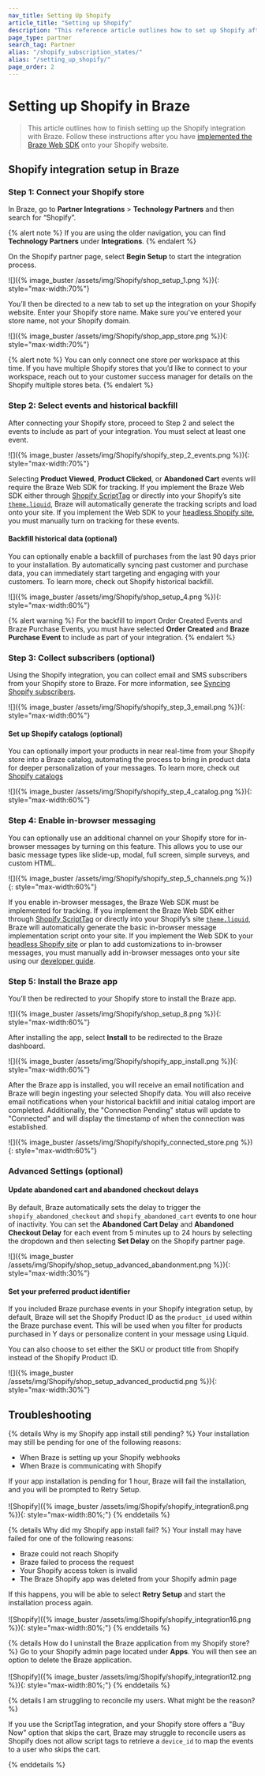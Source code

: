 ```yaml
---
nav_title: Setting Up Shopify
article_title: "Setting up Shopify"
description: "This reference article outlines how to set up Shopify after integrating it into your Braze Web SDK."
page_type: partner
search_tag: Partner
alias: "/shopify_subscription_states/"
alias: "/setting_up_shopify/"
page_order: 2
---
```


# Setting up Shopify in Braze

> This article outlines how to finish setting up the Shopify integration with Braze. Follow these instructions after you have [implemented the Braze Web SDK]({{site.baseurl}}//partners/message_orchestration/channel_extensions/ecommerce/shopify/getting_started_shopify/#implement-web-sdk) onto your Shopify website.

## Shopify integration setup in Braze

### Step 1: Connect your Shopify store

In Braze, go to **Partner Integrations** > **Technology Partners** and then search for “Shopify”.

{% alert note %}
If you are using the older navigation, you can find **Technology Partners** under **Integrations**.
{% endalert %}

On the Shopify partner page, select **Begin Setup** to start the integration process.

![]({% image_buster /assets/img/Shopify/shop_setup_1.png %}){: style="max-width:70%"}

You’ll then be directed to a new tab to set up the integration on your Shopify website. Enter your Shopify store name. Make sure you've entered your store name, not your Shopify domain.

![]({% image_buster /assets/img/Shopify/shop_app_store.png %}){: style="max-width:70%"}

{% alert note %}
You can only connect one store per workspace at this time. If you have multiple Shopify stores that you’d like to connect to your workspace, reach out to your customer success manager for details on the Shopify multiple stores beta.
{% endalert %}

### Step 2: Select events and historical backfill

After connecting your Shopify store, proceed to Step 2 and select the events to include as part of your integration. You must select at least one event.

![]({% image_buster /assets/img/Shopify/shopify_step_2_events.png %}){: style="max-width:70%"}

Selecting **Product Viewed**, **Product Clicked**, or **Abandoned Cart** events will require the Braze Web SDK for tracking. If you implement the Braze Web SDK either through [Shopify ScriptTag]({{site.baseurl}}/partners/message_orchestration/channel_extensions/ecommerce/shopify/getting_started_shopify/?tab=shopify%20scripttag#supported-features) or directly into your Shopify’s site [`theme.liquid`]({{site.baseurl}}/partners/message_orchestration/channel_extensions/ecommerce/shopify/getting_started_shopify/?tab=theme.liquid#supported-features), Braze will automatically generate the tracking scripts and load onto your site. If you implement the Web SDK to your [headless Shopify site]({{site.baseurl}}/partners/message_orchestration/channel_extensions/ecommerce/shopify/getting_started_shopify/#implement-web-sdk), you must manually turn on tracking for these events. 

#### Backfill historical data (optional)

You can optionally enable a backfill of purchases from the last 90 days prior to your installation. By automatically syncing past customer and purchase data, you can immediately start targeting and engaging with your customers. To learn more, check out Shopify historical backfill.

![]({% image_buster /assets/img/Shopify/shop_setup_4.png %}){: style="max-width:60%"}

{% alert warning %}
For the backfill to import Order Created Events and Braze Purchase Events, you must have selected **Order Created** and **Braze Purchase Event** to include as part of your integration.
{% endalert %}

### Step 3: Collect subscribers (optional)

Using the Shopify integration, you can collect email and SMS subscribers from your Shopify store to Braze. For more information, see [Syncing Shopify subscribers]({{site.baseurl}}/partners/message_orchestration/channel_extensions/ecommerce/shopify/shopify_features/shopify_user_identity/#syncing-shopify-subscribers).

![]({% image_buster /assets/img/Shopify/shopify_step_3_email.png %}){: style="max-width:60%"}

#### Set up Shopify catalogs (optional)

You can optionally import your products in near real-time from your Shopify store into a Braze catalog, automating the process to bring in product data for deeper personalization of your messages. To learn more, check out [Shopify catalogs]({{site.baseurl}}https://www.braze.com/docs/partners/message_orchestration/channel_extensions/ecommerce/shopify/shopify_features/shopify_catalogs/)

![]({% image_buster /assets/img/Shopify/shopify_step_4_catalog.png %}){: style="max-width:60%"}

### Step 4: Enable in-browser messaging 

You can optionally use an additional channel on your Shopify store for in-browser messages by turning on this feature. This allows you to use our basic message types like slide-up, modal, full screen, simple surveys, and custom HTML.

![]({% image_buster /assets/img/Shopify/shopify_step_5_channels.png %}){: style="max-width:60%"}

If you enable in-browser messages, the Braze Web SDK must be implemented for tracking. If you implement the Braze Web SDK either through [Shopify ScriptTag]({{site.baseurl}}/partners/message_orchestration/channel_extensions/ecommerce/shopify/getting_started_shopify/?tab=shopify%20scripttag#supported-features) or directly into your Shopify’s site [`theme.liquid`]({{site.baseurl}}/partners/message_orchestration/channel_extensions/ecommerce/shopify/getting_started_shopify/?tab=theme.liquid#supported-features), Braze will automatically generate the basic in-browser message implementation script onto your site. If you implement the Web SDK to your [headless Shopify site]({{site.baseurl}}/partners/message_orchestration/channel_extensions/ecommerce/shopify/getting_started_shopify/#implement-web-sdk) or plan to add customizations to in-browser messages, you must manually add in-browser messages onto your site using our [developer guide](/developer_guide/platform_integration_guides/web/in-app_messaging/integration/). 

### Step 5: Install the Braze app

You’ll then be redirected to your Shopify store to install the Braze app. 

![]({% image_buster /assets/img/Shopify/shop_setup_8.png %}){: style="max-width:60%"}

After installing the app, select **Install** to be redirected to the Braze dashboard.

![]({% image_buster /assets/img/Shopify/shopify_app_install.png %}){: style="max-width:60%"}

After the Braze app is installed, you will receive an email notification and Braze will begin ingesting your selected Shopify data. You will also receive email notifications when your historical backfill and initial catalog import are completed. Additionally, the "Connection Pending" status will update to "Connected" and will display the timestamp of when the connection was established.

![]({% image_buster /assets/img/Shopify/shopify_connected_store.png %}){: style="max-width:60%"}

### Advanced Settings (optional) 

#### Update abandoned cart and abandoned checkout delays

By default, Braze automatically sets the delay to trigger the `shopify_abandoned_checkout` and `shopify_abandoned_cart` events to one hour of inactivity. You can set the **Abandoned Cart Delay** and **Abandoned Checkout Delay** for each event from 5 minutes up to 24 hours by selecting the dropdown and then selecting **Set Delay** on the Shopify partner page.

![]({% image_buster /assets/img/Shopify/shop_setup_advanced_abandonment.png %}){: style="max-width:30%"}

#### Set your preferred product identifier

If you included Braze purchase events in your Shopify integration setup, by default, Braze will set the Shopify Product ID as the `product_id` used within the Braze purchase event. This will be used when you filter for products purchased in Y days or personalize content in your message using Liquid.

You can also choose to set either the SKU or product title from Shopify instead of the Shopify Product ID.

![]({% image_buster /assets/img/Shopify/shop_setup_advanced_productid.png %}){: style="max-width:30%"}

## Troubleshooting

{% details Why is my Shopify app install still pending? %}
Your installation may still be pending for one of the following reasons:
 - When Braze is setting up your Shopify webhooks
 - When Braze is communicating with Shopify


If your app installation is pending for 1 hour, Braze will fail the installation, and you will be prompted to Retry Setup.<br><br>
![Shopify]({% image_buster /assets/img/Shopify/shopify_integration8.png %}){: style="max-width:80%;"}
{% enddetails %}


{% details Why did my Shopify app install fail? %}
Your install may have failed for one of the following reasons:
 - Braze could not reach Shopify
 - Braze failed to process the request
 - Your Shopify access token is invalid
 - The Braze Shopify app was deleted from your Shopify admin page


If this happens, you will be able to select **Retry Setup** and start the installation process again.<br><br>
![Shopify]({% image_buster /assets/img/Shopify/shopify_integration16.png %}){: style="max-width:80%;"}
{% enddetails %}


{% details How do I uninstall the Braze application from my Shopify store? %}
Go to your Shopify admin page located under **Apps**. You will then see an option to delete the Braze application.<br><br>
![Shopify]({% image_buster /assets/img/Shopify/shopify_integration12.png %}){: style="max-width:80%;"}
{% enddetails %}


{% details I am struggling to reconcile my users. What might be the reason? %}


If you use the ScriptTag integration, and your Shopify store offers a "Buy Now" option that skips the cart, Braze may struggle to reconcile users as Shopify does not allow script tags to retrieve a `device_id` to map the events to a user who skips the cart.


{% enddetails %}